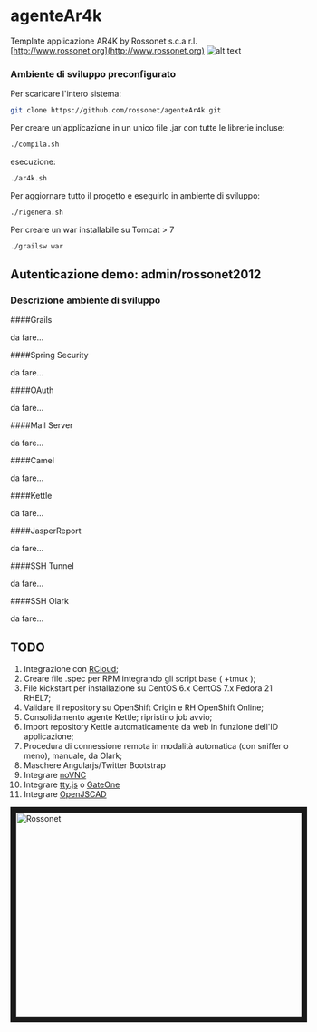 # agenteAr4k
Template applicazione AR4K
by Rossonet s.c.a r.l.
[http://www.rossonet.org](http://www.rossonet.org)
![alt text](http://www.rossonet.org/wp-content/uploads/2015/01/logoRossonet4.png "Rossonet")

### Ambiente di sviluppo preconfigurato

Per scaricare l'intero sistema:
```bash
git clone https://github.com/rossonet/agenteAr4k.git
```

Per creare un'applicazione in un unico file .jar con tutte le librerie incluse:
```bash
./compila.sh
```
esecuzione:
```bash
./ar4k.sh
```

Per aggiornare tutto il progetto e eseguirlo in ambiente di sviluppo:
```bash
./rigenera.sh
```

Per creare un war installabile su Tomcat > 7
```bash
./grailsw war
```

## Autenticazione demo: admin/rossonet2012

### Descrizione ambiente di sviluppo

####Grails

da fare...

####Spring Security

da fare...

####OAuth

da fare...

####Mail Server

da fare...

####Camel

da fare...

####Kettle

da fare...

####JasperReport

da fare...

####SSH Tunnel

da fare...

####SSH Olark

da fare...

## TODO

1. Integrazione con [RCloud](https://github.com/rossonet/Strumenti-RCloud);
2. Creare file .spec per RPM integrando gli script base ( +tmux );
3. File kickstart per installazione su CentOS 6.x CentOS 7.x Fedora 21 RHEL7;
4. Validare il repository su OpenShift Origin e RH OpenShift Online;
5. Consolidamento agente Kettle; ripristino job avvio;
6. Import repository Kettle automaticamente da web in funzione dell'ID applicazione;
7. Procedura di connessione remota in modalità automatica (con sniffer o meno), manuale, da Olark;
8. Maschere Angularjs/Twitter Bootstrap
9. Integrare [noVNC](https://github.com/kanaka/noVNC)
10. Integrare [tty.js](https://github.com/chjj/tty.js) o [GateOne](https://github.com/liftoff/GateOne)
11. Integrare [OpenJSCAD](https://github.com/Spiritdude/OpenJSCAD.org)

<a href="http://www.youtube.com/watch?feature=player_embedded&v=r47CTqU6F4g
" target="_blank"><img src="http://img.youtube.com/vi/r47CTqU6F4g/0.jpg" 
alt="Rossonet" width="640" height="360" border="10" /></a>
